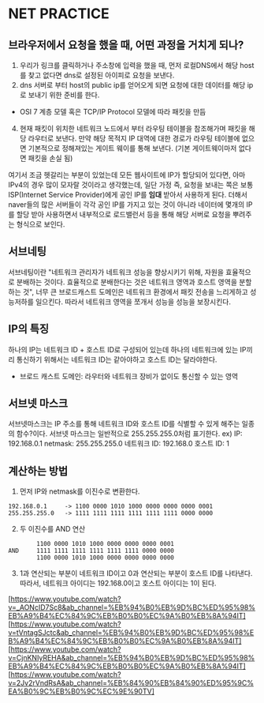 # NET PRACTICE

## 브라우저에서 요청을 했을 때, 어떤 과정을 거치게 되나?
1. 우리가 링크를 클릭하거나 주소창에 입력을 했을 때, 먼저 로컬DNS에서 해당 host를 찾고 없다면 dns로 설정된 아이피로 요청을 보낸다.
2. dns 서버로 부터 host의 public ip를 얻어오게 되면 요청에 대한 데이터를 해당 ip로 보내기 위한 준비를 한다.
- OSI 7 계층 모델 혹은 TCP/IP Protocol 모델에 따라 패킷을 만듬
4. 현재 패킷이 위치한 네트워크 노드에서 부터 라우팅 테이블을 참조해가며 패킷을 해당 라우터로 보낸다.
만약 해당 목적지 IP 대역에 대한 경로가 라우팅 테이블에 없으면 기본적으로 정해져있는 게이트 웨이를 통해 보낸다. (기본 게이트웨이마저 없다면 패킷을 손실 됨)

여기서 조금 헷갈리는 부분이 있었는데 모든 웹사이트에 IP가 할당되어 있다면, 아마 IPv4의 경우 많이 모자랄 것이라고 생각했는데, 일단 가정 즉, 요청을 보내는 쪽은 보통 ISP(Internet Service Provider)에게 공인 IP를 __임대__ 받아서 사용하게 된다. 더해서 naver들의 많은 서버들이 각각 공인 IP를 가지고 있는 것이 아니라 네이터에 몇개의 IP를 할당 받아 사용하면서 내부적으로 로드밸런서 등을 통해 해당 서버로 요청을 뿌려주는 형식으로 보인다.

## 서브네팅
서브네팅이란 "네트워크 관리자가 네트워크 성능을 향상시키기 위해, 자원을 효율적으로 분배하는 것이다. 효율적으로 분배한다는 것은 네트워크 영역과 호스트 영역을 분할하는 것", 너무 큰 브로드캐스트 도메인은 네트워크 환경에서 패킷 전송을 느리게하고 성능저하를 일으킨다. 따라서 네트워크 영역을 쪼개서 성능을 성능을 보장시킨다.

## IP의 특징
하나의 IP는 네트워크 ID + 호스트 ID로 구성되어 있는데 하나의 네트워크에 있는 IP끼리 통신하기 위해서는 네트워크 ID는 같아야하고 호스트 ID는 달라야한다.

* 브로드 캐스트 도메인: 라우터와 네트워크 장비가 없이도 통신할 수 있는 영역

## 서브넷 마스크
서브넷마스크는 IP 주소를 통해 네트워크 ID와 호스트 ID를 식별할 수 있게 해주는 일종의 함수?이다.
서브넷 마스크는 일반적으로 255.255.255.0처럼 표기한다.
ex)
IP: 192.168.0.1
netmask: 255.255.255.0
네트워크 ID: 192.168.0
호스트 ID: 1
## 계산하는 방법
1. 먼저 IP와 netmask를 이진수로 변환한다.
```
192.168.0.1     -> 1100 0000 1010 1000 0000 0000 0000 0001
255.255.255.0   -> 1111 1111 1111 1111 1111 1111 0000 0000
```
2. 두 이진수를 AND 연산
```
        1100 0000 1010 1000 0000 0000 0000 0001
AND     1111 1111 1111 1111 1111 1111 0000 0000
        1100 0000 1010 1000 0000 0000 0000 0000
```
3. 1과 연산되는 부분이 네트워크 ID이고 0과 연산되는 부분이 호스트 ID를 나타낸다.
따라서, 네트워크 아이디는 192.168.0이고 호스트 아이디는 1이 된다.




[https://www.youtube.com/watch?v=_AONcID7Sc8&ab_channel=%EB%94%B0%EB%9D%BC%ED%95%98%EB%A9%B4%EC%84%9C%EB%B0%B0%EC%9A%B0%EB%8A%94IT]
[https://www.youtube.com/watch?v=tVntagSJctc&ab_channel=%EB%94%B0%EB%9D%BC%ED%95%98%EB%A9%B4%EC%84%9C%EB%B0%B0%EC%9A%B0%EB%8A%94IT]
[https://www.youtube.com/watch?v=CjnKNIyREHA&ab_channel=%EB%94%B0%EB%9D%BC%ED%95%98%EB%A9%B4%EC%84%9C%EB%B0%B0%EC%9A%B0%EB%8A%94IT]
[https://www.youtube.com/watch?v=2Jv2rVndRsA&ab_channel=%EB%84%90%EB%84%90%ED%95%9C%EA%B0%9C%EB%B0%9C%EC%9E%90TV]